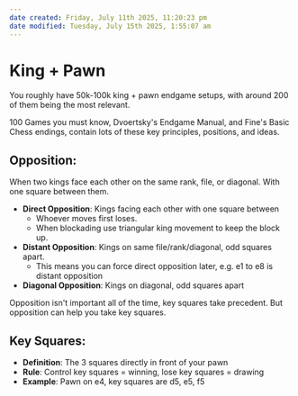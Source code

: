 ```yaml
---
date created: Friday, July 11th 2025, 11:20:23 pm
date modified: Tuesday, July 15th 2025, 1:55:07 am
---
```


# King + Pawn

You roughly have 50k-100k king + pawn endgame setups, with around 200 of them being the most relevant.

100 Games you must know, Dvoertsky's Endgame Manual, and Fine's Basic Chess endings, contain lots of these key principles, positions, and ideas.

## Opposition:

When two kings face each other on the same rank, file, or diagonal. With one square between them.

- **Direct Opposition**: Kings facing each other with one square between
	- Whoever moves first loses.
	- When blockading use triangular king movement to keep the block up.
- **Distant Opposition**: Kings on same file/rank/diagonal, odd squares apart.
	- This means you can force direct opposition later, e.g. e1 to e8 is distant opposition
- **Diagonal Opposition**: Kings on diagonal, odd squares apart

Opposition isn't important all of the time, key squares take precedent. But opposition can help you take key squares.
## Key Squares:

- **Definition**: The 3 squares directly in front of your pawn
- **Rule**: Control key squares = winning, lose key squares = drawing
- **Example**: Pawn on e4, key squares are d5, e5, f5